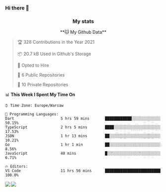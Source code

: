 ### Hi there 👋

<!--
**DamianKocjan/DamianKocjan** is a ✨ _special_ ✨ repository because its `README.md` (this file) appears on your GitHub profile.

Here are some ideas to get you started:

- 🔭 I’m currently working on ...
- 🌱 I’m currently learning ...
- 👯 I’m looking to collaborate on ...
- 🤔 I’m looking for help with ...
- 💬 Ask me about ...
- 📫 How to reach me: ...
- 😄 Pronouns: ...
- ⚡ Fun fact: ...
-->

<h3 align="center">My stats</h3>

<p align="center">
    <!--START_SECTION:waka-->
**🐱 My Github Data** 

> 🏆 328 Contributions in the Year 2021
 > 
> 📦 20.7 kB Used in Github's Storage 
 > 
> 💼 Opted to Hire
 > 
> 📜 6 Public Repositories 
 > 
> 🔑 10 Private Repositories  
 > 
📊 **This Week I Spent My Time On** 

```text
⌚︎ Time Zone: Europe/Warsaw

💬 Programming Languages: 
Dart                     5 hrs 59 mins       ████████████░░░░░░░░░░░░░   50.15% 
TypeScript               2 hrs 5 mins        ████░░░░░░░░░░░░░░░░░░░░░   17.53% 
JSON                     1 hr 13 mins        ██░░░░░░░░░░░░░░░░░░░░░░░   10.21% 
Go                       1 hr 1 min          ██░░░░░░░░░░░░░░░░░░░░░░░   8.56% 
JavaScript               48 mins             █░░░░░░░░░░░░░░░░░░░░░░░░   6.71%

🔥 Editors: 
VS Code                  11 hrs 56 mins      █████████████████████████   100.0%

```


<!--END_SECTION:waka-->
</p>

<img align="left" src="https://github-readme-stats.vercel.app/api?username=DamianKocjan&&layout=compact&count_private=true&show_icons=true&hide_border=true&include_all_commits=true&bg_color=0D1117&title_color=FFFFFF&text_color=FFFFFF&icon_color=FFFFFF">
<img align="left" src="https://github-readme-stats.vercel.app/api/top-langs/?username=DamianKocjan&layout=compact&hide_border=true&card_width=250&bg_color=0D1117&title_color=FFFFFF&text_color=FFFFFF&icon_color=FFFFFF">
